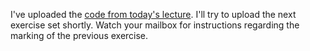 I've uploaded the [code from today's lecture](code/BoolNatDemo.html). I'll try to upload the next exercise set shortly. Watch your mailbox for instructions regarding the marking of the previous exercise. 
